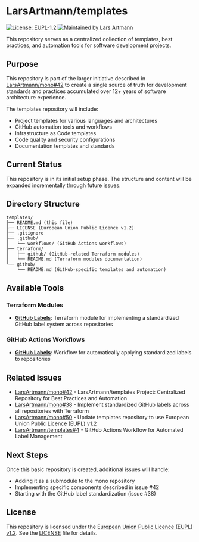 # LarsArtmann/templates

[![License: EUPL-1.2](https://img.shields.io/badge/License-EUPL--1.2-blue.svg)](https://joinup.ec.europa.eu/software/page/eupl)
[![Maintained by Lars Artmann](https://img.shields.io/badge/Maintained%20by-Lars%20Artmann-brightgreen)](https://lars.software)

This repository serves as a centralized collection of templates, best practices, and automation tools for software development projects.

## Purpose

This repository is part of the larger initiative described in [LarsArtmann/mono#42](https://github.com/LarsArtmann/mono/issues/42) to create a single source of truth for development standards and practices accumulated over 12+ years of software architecture experience.

The templates repository will include:
- Project templates for various languages and architectures
- GitHub automation tools and workflows
- Infrastructure as Code templates
- Code quality and security configurations
- Documentation templates and standards

## Current Status

This repository is in its initial setup phase. The structure and content will be expanded incrementally through future issues.

## Directory Structure

```
templates/
├── README.md (this file)
├── LICENSE (European Union Public Licence v1.2)
├── .gitignore
├── .github/
│   └── workflows/ (GitHub Actions workflows)
├── terraform/
│   ├── github/ (GitHub-related Terraform modules)
│   └── README.md (Terraform modules documentation)
└── github/
    └── README.md (GitHub-specific templates and automation)
```

## Available Tools

### Terraform Modules

- **[GitHub Labels](terraform/github/modules/labels)**: Terraform module for implementing a standardized GitHub label system across repositories

### GitHub Actions Workflows

- **[GitHub Labels](/.github/workflows/github-labels.yml)**: Workflow for automatically applying standardized labels to repositories

## Related Issues

- [LarsArtmann/mono#42](https://github.com/LarsArtmann/mono/issues/42) - LarsArtmann/templates Project: Centralized Repository for Best Practices and Automation
- [LarsArtmann/mono#38](https://github.com/LarsArtmann/mono/issues/38) - Implement standardized GitHub labels across all repositories with Terraform
- [LarsArtmann/mono#50](https://github.com/LarsArtmann/mono/issues/50) - Update templates repository to use European Union Public Licence (EUPL) v1.2
- [LarsArtmann/templates#4](https://github.com/LarsArtmann/templates/issues/4) - GitHub Actions Workflow for Automated Label Management

## Next Steps

Once this basic repository is created, additional issues will handle:
- Adding it as a submodule to the mono repository
- Implementing specific components described in issue #42
- Starting with the GitHub label standardization (issue #38)

## License

This repository is licensed under the [European Union Public Licence (EUPL) v1.2](https://joinup.ec.europa.eu/software/page/eupl). See the [LICENSE](LICENSE) file for details.

